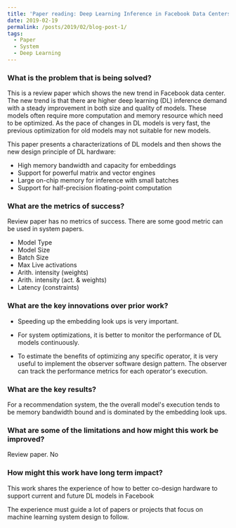 ```yaml
---
title: 'Paper reading: Deep Learning Inference in Facebook Data Centers: Characterization, Performance Optimizations and Hardware Implications'
date: 2019-02-19
permalink: /posts/2019/02/blog-post-1/
tags:
  - Paper
  - System
  - Deep Learning
---
```


### What is the problem that is being solved?

This is a review paper which shows the new trend in Facebook data center.
The new trend is that there are higher deep learning (DL) inference demand with a steady improvement in 
both size and quality of models. These models often require more computation and memory resource which need to be optimized.
As the pace of changes in DL models is very fast, the previous optimization for old models may not suitable for new models.

This paper presents a characterizations of DL models and then shows the new design principle of DL hardware:

- High memory bandwidth and capacity for embeddings
- Support for powerful matrix and vector engines
- Large on-chip memory for inference with small batches
- Support for half-precision floating-point computation

### What are the metrics of success?

Review paper has no metrics of success. There are some good metric can be used in system papers.

- Model Type
- Model Size
- Batch Size
- Max Live activations
- Arith. intensity (weights)
- Arith. intensity (act. & weights)
- Latency (constraints)

### What are the key innovations over prior work?

- Speeding up the embedding look ups is very important.

- For system optimizations, it is better to monitor the performance of DL models continuously. 

- To estimate the benefits of optimizing any specific operator, it is very useful to implement the observer software design pattern.
The observer can track the performance metrics for each operator's execution. 

### What are the key results?

For a recommendation system, the the overall model's execution tends to be memory bandwidth bound and is dominated by the embedding look ups.

### What are some of the limitations and how might this work be improved?

Review paper. No

### How might this work have long term impact?

This work shares the experience of how to better co-design hardware to support current and future DL models in Facebook

The experience must guide a lot of papers or projects that focus on machine learning system design to follow. 
